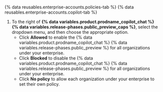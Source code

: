 {% data reusables.enterprise-accounts.policies-tab %}
{% data reusables.enterprise-accounts.copilot-tab %}
1. To the right of **{% data variables.product.prodname_copilot_chat %} {% data variables.release-phases.public_preview_caps %}**, select the dropdown menu, and then choose the appropriate option.
    * Click **Allowed** to enable the {% data variables.product.prodname_copilot_chat %} {% data variables.release-phases.public_preview %} for all organizations under your enterprise.
    * Click **Blocked** to disable the {% data variables.product.prodname_copilot_chat %} {% data variables.release-phases.public_preview %} for all organizations under your enterprise.
    * Click **No policy** to allow each organization under your enterprise to set their own policy.
